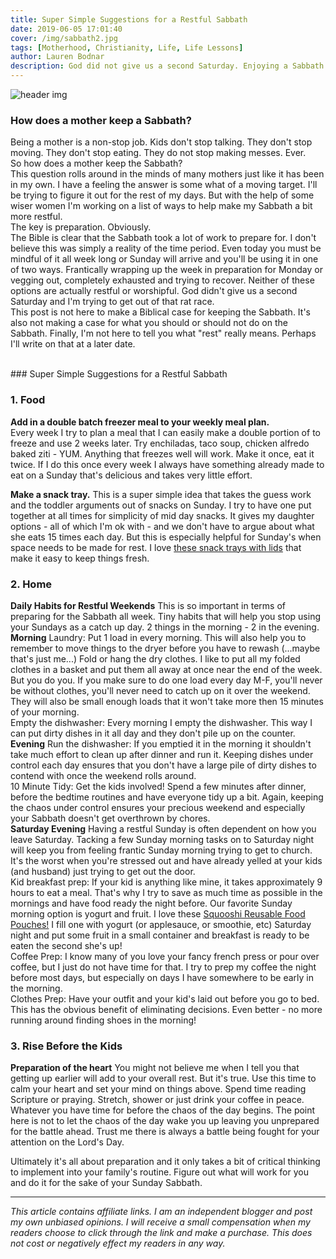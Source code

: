```yaml
---
title: Super Simple Suggestions for a Restful Sabbath
date: 2019-06-05 17:01:40
cover: /img/sabbath2.jpg
tags: [Motherhood, Christianity, Life, Life Lessons]
author: Lauren Bodnar
description: God did not give us a second Saturday. Enjoying a Sabbath while being a busy mom with life that never slows down takes preparation.
---
```

![header img](/img/sabbath2.jpg)
</br>
### How does a mother keep a Sabbath?
Being a mother is a non-stop job. Kids don't stop talking. They don't stop moving. They don't stop eating. They do not stop making messes. Ever. </br>
So how does a mother keep the Sabbath? </br>
This question rolls around in the minds of many mothers just like it has been in my own. I have a feeling the answer is some what of a moving target. I'll be trying to figure it out for the rest of my days. But with the help of some wiser women I'm working on a list of ways to help make my Sabbath a bit more restful. </br>
The key is preparation. Obviously. </br>
The Bible is clear that the Sabbath took a lot of work to prepare for. I don't believe this was simply a reality of the time period. Even today you must be mindful of it all week long or Sunday will arrive and you'll be using it in one of two ways. Frantically wrapping up the week in preparation for Monday or vegging out, completely exhausted and trying to recover. Neither of these options are actually restful or worshipful. God didn't give us a second Saturday and I'm trying to get out of that rat race. </br>
This post is not here to make a Biblical case for keeping the Sabbath. It's also not making a case for what you should or should not do on the Sabbath. Finally, I'm not here to tell you what "rest" really means. Perhaps I'll write on that at a later date.

</br>
### Super Simple Suggestions for a Restful Sabbath </br>

### 1. Food </br>
**Add in a double batch freezer meal to your weekly meal plan.**  
Every week I try to plan a meal that I can easily make a double portion of to freeze and use 2 weeks later. Try enchiladas, taco soup, chicken alfredo baked ziti - YUM. Anything that freezes well will work. Make it once, eat it twice. If I do this once every week I always have something already made to eat on a Sunday that's delicious and takes very little effort.

**Make a snack tray.**
This is a super simple idea that takes the guess work and the toddler arguments out of snacks on Sunday. I try to have one put together at all times for simplicity of mid day snacks. It gives my daughter options - all of which I'm ok with - and we don't have to argue about what she eats 15 times each day. But this is especially helpful for Sunday's when space needs to be made for rest. I love [these snack trays with lids](https://amzn.to/2F5FtWn) that make it easy to keep things fresh.
 </br>
### 2. Home </br>
**Daily Habits for Restful Weekends**
This is so important in terms of preparing for the Sabbath all week. Tiny habits that will help you stop using your Sundays as a catch up day. 2 things in the morning - 2 in the evening. </br>
**Morning**
Laundry: Put 1 load in every morning. This will also help you to remember to move things to the dryer before you have to rewash (...maybe that's just me...) Fold or hang the dry clothes. I like to put all my folded clothes in a basket and put them all away at once near the end of the week. But you do you. If you make sure to do one load every day M-F, you'll never be without clothes, you'll never need to catch up on it over the weekend. They will also be small enough loads that it won't take more then 15 minutes of your morning.  </br>
Empty the dishwasher: Every morning I empty the dishwasher. This way I can put dirty dishes in it all day and they don't pile up on the counter. </br>
**Evening**
Run the dishwasher: If you emptied it in the morning it shouldn't take much effort to clean up after dinner and run it. Keeping dishes under control each day ensures that you don't have a large pile of dirty dishes to contend with once the weekend rolls around. </br>
10 Minute Tidy: Get the kids involved! Spend a few minutes after dinner, before the bedtime routines and have everyone tidy up a bit. Again, keeping the chaos under control ensures your precious weekend and especially your Sabbath doesn't get overthrown by chores.  </br>
**Saturday Evening**
Having a restful Sunday is often dependent on how you leave Saturday. Tacking a few Sunday morning tasks on to Saturday night will keep you from feeling frantic Sunday morning trying to get to church. It's the worst when you're stressed out and have already yelled at your kids (and husband) just trying to get out the door. </br>
Kid breakfast prep: If your kid is anything like mine, it takes approximately 9 hours to eat a meal. That's why I try to save as much time as possible in the mornings and have food ready the night before. Our favorite Sunday morning option is yogurt and fruit. I love these [Squooshi Reusable Food Pouches!](https://amzn.to/2XBR2LO) I fill one with yogurt (or applesauce, or smoothie, etc) Saturday night and put some fruit in a small container and breakfast is ready to be eaten the second she's up!</br>
Coffee Prep: I know many of you love your fancy french press or pour over coffee, but I just do not have time for that. I try to prep my coffee the night before most days, but especially on days I have somewhere to be early in the morning. </br>
Clothes Prep: Have your outfit and your kid's laid out before you go to bed. This has the obvious benefit of eliminating decisions. Even better - no more running around finding shoes in the morning!
</br>
### 3. Rise Before the Kids </br>
**Preparation of the heart**
You might not believe me when I tell you that getting up earlier will add to your overall rest. But it's true. Use this time to calm your heart and set your mind on things above. Spend time reading Scripture or praying. Stretch, shower or just drink your coffee in peace. Whatever you have time for before the chaos of the day begins. The point here is not to let the chaos of the day wake you up leaving you unprepared for the battle ahead. Trust me there is always a battle being fought for your attention on the Lord's Day.
</br>

Ultimately it's all about preparation and it only takes a bit of critical thinking to implement into your family's routine. Figure out what will work for you and do it for the sake of your Sunday Sabbath.
</br>


****
*This article contains affiliate links.  I am an independent blogger and post my own unbiased opinions. I will receive a small compensation when my readers choose to click through the link and make a purchase. This does not cost or negatively effect my readers in any way.*
